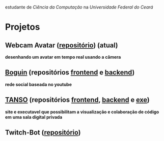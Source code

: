 

estudante de *Ciência da Computação* na *Universidade Federal do Ceará*

# Projetos

## Webcam Avatar ([repositório](https://github.com/grefano/webcam)) (atual)
**desenhando um avatar em tempo real usando a câmera**

## [Boguin](https://boguin.vercel.app) (repositórios [frontend](https://github.com/grefano/boguin) e [backend](https://github.com/grefano/server-boguin))
**rede social baseada no youtube**

## [TANSO](https://tanso.vercel.app/) (repositórios [frontend](https://github.com/grefano/autograde-frontend), [backend](https://github.com/grefano/autograde-backend) e [exe](https://github.com/grefano/autograde-exe))
**site e executavel que possibilitam a visualização e colaboração de código em uma sala digital privada**

## Twitch-Bot ([repositório](https://github.com/grefano/twitch-bot))

